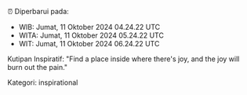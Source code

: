 ⏰ Diperbarui pada:
- WIB: Jumat, 11 Oktober 2024 04.24.22 UTC
- WITA: Jumat, 11 Oktober 2024 05.24.22 UTC
- WIT: Jumat, 11 Oktober 2024 06.24.22 UTC

Kutipan Inspiratif:
"Find a place inside where there's joy, and the joy will burn out the pain."


Kategori: inspirational

